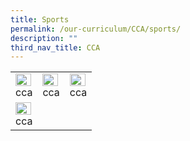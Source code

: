 ```yaml
---
title: Sports
permalink: /our-curriculum/CCA/sports/
description: ""
third_nav_title: CCA
---
```

|  |  |  |
|---|---|---|
| <a href="link"><img style="width:95%" src="/images/cca.png"></a> <center>cca</center>  | <a href="link"><img style="width:95%" src="/images/cca.png"></a> <center>cca</center> | <a href="link"><img style="width:95%" src="/images/cca.png"></a> <center>cca</center> |
| <a href="link"><img style="width:95%" src="/images/cca.png"></a> <center>cca</center> |  |  |